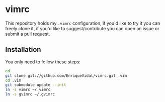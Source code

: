 # vimrc #

This repository holds my `.vimrc` configuration, if you'd like to try it you can freely clone it,
if you'd like to suggest/contribute you can open an issue or submit a pull request.

## Installation ##

You only need to follow these steps:

```bash
cd
git clone git://github.com/EnriqueVidal/vimrc.git .vim
cd .vim
git submodule update --init
ln -s vimrc ~/.vimrc
ln -s gvimrc ~/.gvimrc
```
